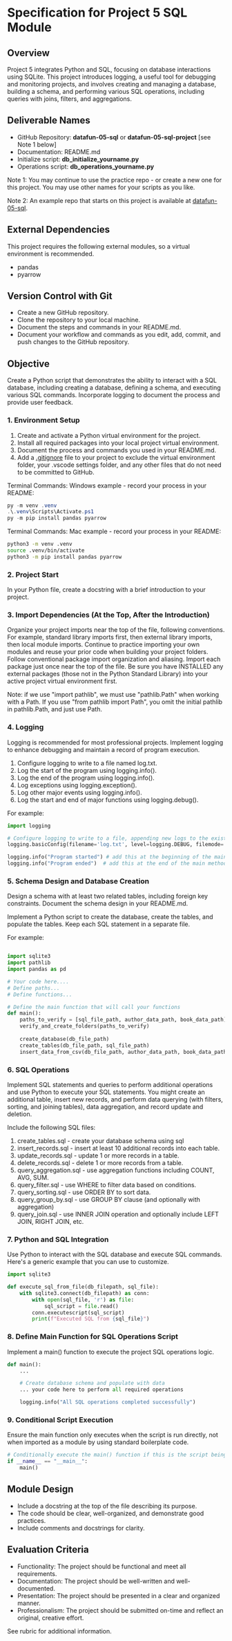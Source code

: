 # Specification for Project 5 SQL Module

## Overview

Project 5 integrates Python and SQL,
focusing on database interactions using SQLite.
This project introduces logging,
a useful tool for debugging and monitoring projects,
and involves creating and managing a database, building a schema, and performing various SQL operations,
including queries with joins, filters, and aggregations.

## Deliverable Names

- GitHub Repository:  **datafun-05-sql** or **datafun-05-sql-project** [see Note 1 below]
- Documentation:      README.md
- Initialize script:  **db_initialize_yourname.py**
- Operations script:  **db_operations_yourname.py**

Note 1: You may continue to use the practice repo - or create a new one for this project.
You may use other names for your scripts as you like.

Note 2: An example repo that starts on this project is available at [datafun-05-sql](https://github.com/denisecase/datafun-05-sql).

## External Dependencies

This project requires the following external modules, so a virtual environment is recommended.

- pandas
- pyarrow

## Version Control with Git

- Create a new GitHub repository.
- Clone the repository to your local machine.
- Document the steps and commands in your README.md.
- Document your workflow and commands as you edit, add, commit, and push changes to the GitHub repository.

## Objective

Create a Python script that demonstrates the ability to interact with a SQL database,
including creating a database, defining a schema, and executing various SQL commands.
Incorporate logging to document the process and provide user feedback.

### 1. Environment Setup

1. Create and activate a Python virtual environment for the project.
1. Install all required packages into your local project virtual environment.
1. Document the process and commands you used in your README.md.
1. Add a [.gitignore](.gitignore) file to your project to exclude the virtual environment folder, your .vscode settings folder, and any other files that do not need to be committed to GitHub.

Terminal Commands: Windows example - record your process in your README:

```Powershell
py -m venv .venv
.\.venv\Scripts\Activate.ps1
py -m pip install pandas pyarrow
```

Terminal Commands: Mac example - record your process in your README:

```bash
python3 -m venv .venv
source .venv/bin/activate
python3 -m pip install pandas pyarrow
```

### 2. Project Start

In your Python file, create a docstring with a brief introduction to your project.

### 3. Import Dependencies (At the Top, After the Introduction)

Organize your project imports near the top of the file, following conventions.
For example, standard library imports first, then external library imports, then local module imports. 
Continue to practice importing your own modules and reuse your prior code when building your project folders.
Follow conventional package import organization and aliasing. 
Import each package just once near the top of the file. 
Be sure you have INSTALLED any external packages (those not in the Python Standard Library) into your active project virtual environment first. 

Note: if we use "import pathlib", we must use "pathlib.Path" when working with a Path. 
If you use "from pathlib import Path", you omit the initial pathlib in pathlib.Path, and just use Path.

### 4. Logging

Logging is recommended for most professional projects.
Implement logging to enhance debugging and maintain a record of program execution.

1. Configure logging to write to a file named log.txt.
1. Log the start of the program using logging.info().
1. Log the end of the program using logging.info().
1. Log exceptions using logging.exception().
1. Log other major events using logging.info().
1. Log the start and end of major functions using logging.debug().

For example:

```python
import logging

# Configure logging to write to a file, appending new logs to the existing file
logging.basicConfig(filename='log.txt', level=logging.DEBUG, filemode='a', format='%(asctime)s - %(levelname)s - %(message)s')

logging.info("Program started") # add this at the beginning of the main method
logging.info("Program ended")  # add this at the end of the main method
```

### 5. Schema Design and Database Creation 

Design a schema with at least two related tables, including foreign key constraints.
Document the schema design in your README.md.

Implement a Python script to create the database, create the tables, and populate the tables.
Keep each SQL statement in a separate file.

For example:

```python

import sqlite3
import pathlib
import pandas as pd

# Your code here....
# Define paths...
# Define functions...

# Define the main function that will call your functions
def main():
    paths_to_verify = [sql_file_path, author_data_path, book_data_path]
    verify_and_create_folders(paths_to_verify)
    
    create_database(db_file_path)
    create_tables(db_file_path, sql_file_path)
    insert_data_from_csv(db_file_path, author_data_path, book_data_path)


```

### 6. SQL Operations

Implement SQL statements and queries to perform additional operations and use Python to execute your SQL statements.
You might create an additional table, insert new records,
and perform data querying (with filters, sorting, and joining tables),
data aggregation, and record update and deletion.

Include the following SQL files:

1. create_tables.sql - create your database schema using sql 
2. insert_records.sql - insert at least 10 additional records into each table.
3. update_records.sql - update 1 or more records in a table.
4. delete_records.sql - delete 1 or more records from a table.
5. query_aggregation.sql - use aggregation functions including COUNT, AVG, SUM.
6. query_filter.sql - use WHERE to filter data based on conditions.
7. query_sorting.sql - use ORDER BY to sort data.
8. query_group_by.sql - use GROUP BY clause (and optionally with aggregation)
9. query_join.sql - use INNER JOIN operation and optionally include LEFT JOIN, RIGHT JOIN, etc.

### 7. Python and SQL Integration

Use Python to interact with the SQL database and execute SQL commands.
Here's a generic example that you can use to customize. 

```python
import sqlite3

def execute_sql_from_file(db_filepath, sql_file):
    with sqlite3.connect(db_filepath) as conn:
        with open(sql_file, 'r') as file:
            sql_script = file.read()
        conn.executescript(sql_script)
        print(f"Executed SQL from {sql_file}")

```

### 8. Define Main Function for SQL Operations Script

Implement a main() function to execute the project SQL operations logic.

```python
def main():
    ...

    # Create database schema and populate with data
    ... your code here to perform all required operations

    logging.info("All SQL operations completed successfully")

```

### 9. Conditional Script Execution

Ensure the main function only executes when the script is run directly,
not when imported as a module by using standard boilerplate code.

```python
# Conditionally execute the main() function if this is the script being run
if __name__ == "__main__":
    main()
```

## Module Design

- Include a docstring at the top of the file describing its purpose.
- The code should be clear, well-organized, and demonstrate good practices.
- Include comments and docstrings for clarity.

## Evaluation Criteria

- Functionality: The project should be functional and meet all requirements.
- Documentation: The project should be well-written and well-documented.
- Presentation: The project should be presented in a clear and organized manner.
- Professionalism: The project should be submitted on-time and reflect an original, creative effort.

See rubric for additional information.

